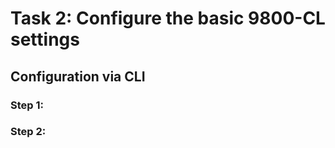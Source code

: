# Task 2: Configure the basic 9800-CL settings


## Configuration via CLI

### Step 1: 



### Step 2: 

